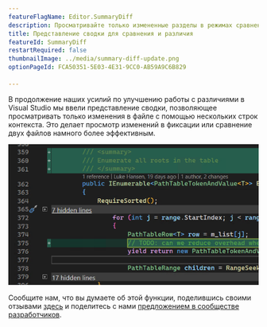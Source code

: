 ```yaml
---
featureFlagName: Editor.SummaryDiff
description: Просматривайте только измененные разделы в режимах сравнения и различия.
title: Представление сводки для сравнения и различия
featureId: SummaryDiff
restartRequired: false
thumbnailImage: ../media/summary-diff-update.png
optionPageId: FCA50351-5E03-4E31-9CC0-AB59A9C6B829

---
```



В продолжение наших усилий по улучшению работы с различиями в Visual Studio мы ввели представление сводки, позволяющее просматривать только изменения в файле с помощью нескольких строк контекста. Это делает просмотр изменений в фиксации или сравнение двух файлов намного более эффективным.

![Сводка различий](../media/summary-diff-update.png "Сводка различий")

Сообщите нам, что вы думаете об этой функции, поделившись своими отзывами [здесь](https://aka.ms/SummaryDiff) и поделитесь с нами [предложением в сообществе разработчиков](https://developercommunity.visualstudio.com/t/git-differences-show-only-differences-and-omit-lin/1193376).

